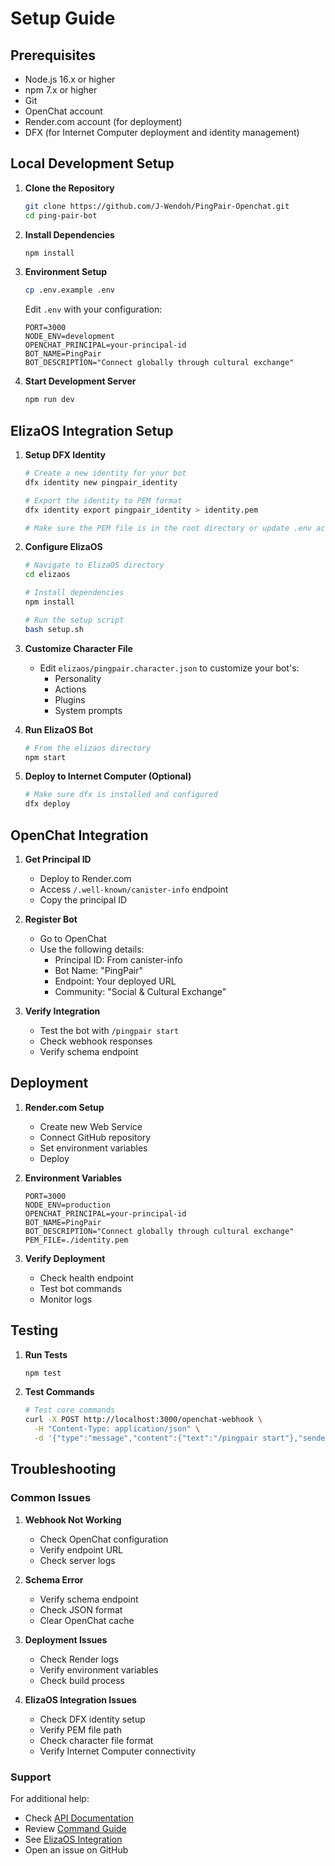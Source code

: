 # Setup Guide

## Prerequisites

- Node.js 16.x or higher
- npm 7.x or higher
- Git
- OpenChat account
- Render.com account (for deployment)
- DFX (for Internet Computer deployment and identity management)

## Local Development Setup

1. **Clone the Repository**
   ```bash
   git clone https://github.com/J-Wendoh/PingPair-Openchat.git
   cd ping-pair-bot
   ```

2. **Install Dependencies**
   ```bash
   npm install
   ```

3. **Environment Setup**
   ```bash
   cp .env.example .env
   ```
   Edit `.env` with your configuration:
   ```env
   PORT=3000
   NODE_ENV=development
   OPENCHAT_PRINCIPAL=your-principal-id
   BOT_NAME=PingPair
   BOT_DESCRIPTION="Connect globally through cultural exchange"
   ```

4. **Start Development Server**
   ```bash
   npm run dev
   ```

## ElizaOS Integration Setup

1. **Setup DFX Identity**
   ```bash
   # Create a new identity for your bot
   dfx identity new pingpair_identity
   
   # Export the identity to PEM format
   dfx identity export pingpair_identity > identity.pem
   
   # Make sure the PEM file is in the root directory or update .env accordingly
   ```

2. **Configure ElizaOS**
   ```bash
   # Navigate to ElizaOS directory
   cd elizaos
   
   # Install dependencies
   npm install
   
   # Run the setup script
   bash setup.sh
   ```

3. **Customize Character File**
   - Edit `elizaos/pingpair.character.json` to customize your bot's:
     - Personality
     - Actions
     - Plugins
     - System prompts

4. **Run ElizaOS Bot**
   ```bash
   # From the elizaos directory
   npm start
   ```

5. **Deploy to Internet Computer (Optional)**
   ```bash
   # Make sure dfx is installed and configured
   dfx deploy
   ```

## OpenChat Integration

1. **Get Principal ID**
   - Deploy to Render.com
   - Access `/.well-known/canister-info` endpoint
   - Copy the principal ID

2. **Register Bot**
   - Go to OpenChat
   - Use the following details:
     - Principal ID: From canister-info
     - Bot Name: "PingPair"
     - Endpoint: Your deployed URL
     - Community: "Social & Cultural Exchange"

3. **Verify Integration**
   - Test the bot with `/pingpair start`
   - Check webhook responses
   - Verify schema endpoint

## Deployment

1. **Render.com Setup**
   - Create new Web Service
   - Connect GitHub repository
   - Set environment variables
   - Deploy

2. **Environment Variables**
   ```env
   PORT=3000
   NODE_ENV=production
   OPENCHAT_PRINCIPAL=your-principal-id
   BOT_NAME=PingPair
   BOT_DESCRIPTION="Connect globally through cultural exchange"
   PEM_FILE=./identity.pem
   ```

3. **Verify Deployment**
   - Check health endpoint
   - Test bot commands
   - Monitor logs

## Testing

1. **Run Tests**
   ```bash
   npm test
   ```

2. **Test Commands**
   ```bash
   # Test core commands
   curl -X POST http://localhost:3000/openchat-webhook \
     -H "Content-Type: application/json" \
     -d '{"type":"message","content":{"text":"/pingpair start"},"sender":{"userId":"test123"}}'
   ```

## Troubleshooting

### Common Issues

1. **Webhook Not Working**
   - Check OpenChat configuration
   - Verify endpoint URL
   - Check server logs

2. **Schema Error**
   - Verify schema endpoint
   - Check JSON format
   - Clear OpenChat cache

3. **Deployment Issues**
   - Check Render logs
   - Verify environment variables
   - Check build process

4. **ElizaOS Integration Issues**
   - Check DFX identity setup
   - Verify PEM file path
   - Check character file format
   - Verify Internet Computer connectivity

### Support

For additional help:
- Check [API Documentation](../api/endpoints.md)
- Review [Command Guide](commands.md)
- See [ElizaOS Integration](../dev/dev-notes.md)
- Open an issue on GitHub 
